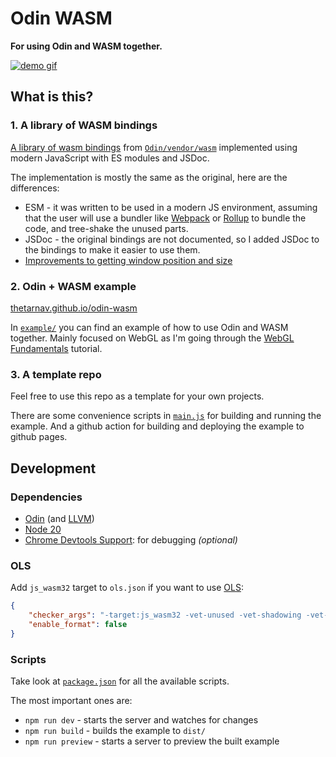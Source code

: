 # Odin WASM

**For using Odin and WASM together.**

[![demo gif](https://raw.githubusercontent.com/thetarnav/odin-wasm/main/assets/camera.gif)](https://thetarnav.github.io/odin-wasm/#camera)

## What is this?

### 1. A library of WASM bindings

[A library of wasm bindings](https://github.com/thetarnav/odin-wasm/tree/main/wasm) from [`Odin/vendor/wasm`](https://github.com/odin-lang/Odin/tree/master/vendor/wasm) implemented using modern JavaScript with ES modules and JSDoc.

The implementation is mostly the same as the original, here are the differences:

- ESM - it was written to be used in a modern JS environment, assuming that the user will use a bundler like [Webpack](https://webpack.js.org/) or [Rollup](https://rollupjs.org/) to bundle the code, and tree-shake the unused parts.
- JSDoc - the original bindings are not documented, so I added JSDoc to the bindings to make it easier to use them.
- [Improvements to getting window position and size](https://github.com/thetarnav/odin-wasm/commit/abd015822d0667ae7ebec7c0b7d4508a489b9c44#diff-70784127da28e4d9d43c91e03af22f56c23f45ec12af76e4deed68c37f7776e4)

### 2. Odin + WASM example

[thetarnav.github.io/odin-wasm](https://thetarnav.github.io/odin-wasm)

In [`example/`](https://github.com/thetarnav/odin-wasm/tree/main/example) you can find an example of how to use Odin and WASM together. Mainly focused on WebGL as I'm going through the [WebGL Fundamentals](https://webgl2fundamentals.org/) tutorial.

### 3. A template repo

Feel free to use this repo as a template for your own projects.

There are some convenience scripts in [`main.js`](https://github.com/thetarnav/odin-wasm/tree/main/main.js) for building and running the example. And a github action for building and deploying the example to github pages.

## Development

### Dependencies

- [Odin](https://odin-lang.org/docs/install/) (and [LLVM](https://apt.llvm.org/))
- [Node 20](https://nodejs.org/)
- [Chrome Devtools Support](https://chromewebstore.google.com/detail/cc++-devtools-support-dwa/pdcpmagijalfljmkmjngeonclgbbannb): for debugging *(optional)*

### OLS

Add `js_wasm32` target to `ols.json` if you want to use [OLS](https://github.com/DanielGavin/ols):

```json
{
    "checker_args": "-target:js_wasm32 -vet-unused -vet-shadowing -vet-style -vet-semicolon",
	"enable_format": false
}
```

### Scripts

Take look at [`package.json`](https://github.com/thetarnav/odin-wasm/tree/main/package.json) for all the available scripts.

The most important ones are:

- `npm run dev` - starts the server and watches for changes
- `npm run build` - builds the example to `dist/`
- `npm run preview` - starts a server to preview the built example